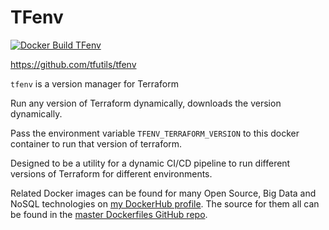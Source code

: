 # TFenv

[![Docker Build TFenv](https://github.com/HariSekhon/Dockerfiles/actions/workflows/docker_build_tfenv.yaml/badge.svg)](https://github.com/HariSekhon/Dockerfiles/actions/workflows/docker_build_tfenv.yaml)

https://github.com/tfutils/tfenv

`tfenv` is a version manager for Terraform

Run any version of Terraform dynamically, downloads the version dynamically.

Pass the environment variable `TFENV_TERRAFORM_VERSION` to this docker container to run that version of terraform.

Designed to be a utility for a dynamic CI/CD pipeline to run different versions of Terraform for different environments.

Related Docker images can be found for many Open Source, Big Data and NoSQL technologies on [my DockerHub profile](https://hub.docker.com/r/harisekhon). The source for them all can be found in the [master Dockerfiles GitHub repo](https://github.com/HariSekhon/Dockerfiles/).

